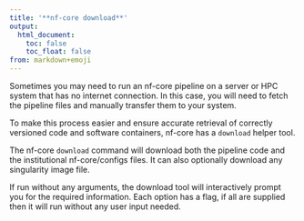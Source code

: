 ```yaml
---
title: '**nf-core download**'
output:
  html_document:
    toc: false
    toc_float: false
from: markdown+emoji
---
```


Sometimes you may need to run an nf-core pipeline on a server or HPC system that has no internet connection. In this case, you will need to fetch the pipeline files and manually transfer them to your system.

To make this process easier and ensure accurate retrieval of correctly versioned code and software containers, nf-core has a `download` helper tool.

The nf-core `download` command will download both the pipeline code and the institutional nf-core/configs files. It can also optionally download any singularity image file.

If run without any arguments, the download tool will interactively prompt you for the required information. Each option has a flag, if all are supplied then it will run without any user input needed.

